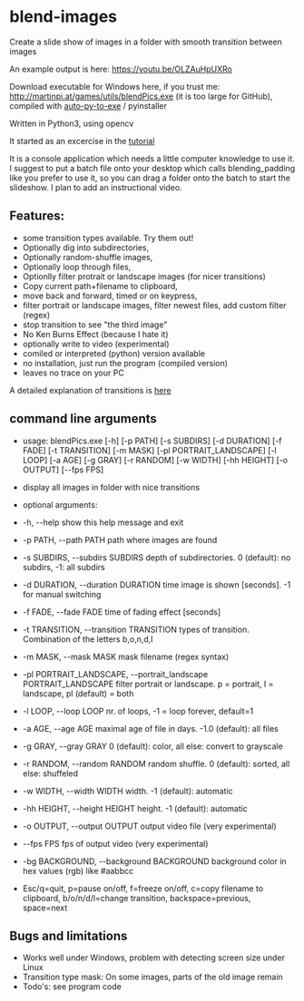 # blend-images

Create a slide show of images in a folder with smooth transition between images

An example output is here: https://youtu.be/OLZAuHpUXRo

Download executable for Windows here, if you trust me: http://martinpi.at/games/utils/blendPics.exe  (it is too large for GitHub),
compiled with [auto-py-to-exe](https://pypi.org/project/auto-py-to-exe/) / pyinstaller

Written in Python3, using opencv

It started as an excercise in the [tutorial](https://opencv-python-tutroals.readthedocs.io/en/latest/py_tutorials/py_core/py_image_arithmetics/py_image_arithmetics.html "Arithmetic Operations")

It is a console application which needs a little computer knowledge to use it. I suggest to put a batch file onto your desktop which calls blending_padding like you prefer to use it, so you can drag a folder onto the batch to start the slideshow. I plan to add an instructional video. 

## Features:

* some transition types available. Try them out!
* Optionally dig into subdirectories, 
* Optionally random-shuffle images, 
* Optionally loop through files, 
* Optionlly filter protrait or landscape images (for nicer transitions)
* Copy current path+filename to clipboard, 
* move back and forward, timed or on keypress, 
* filter portrait or landscape images, filter newest files, add custom filter (regex)
* stop transition to see "the third image"
* No Ken Burns Effect (because I hate it)
* optionally write to video (experimental)
* comiled or interpreted (python) version available 
* no installation, just run the program (compiled version)
* leaves no trace on your PC

A detailed explanation of transitions is [here](transitions.md)

## command line arguments

* usage: blendPics.exe [-h] [-p PATH] [-s SUBDIRS] [-d DURATION] [-f FADE]
                     [-t TRANSITION] [-m MASK] [-pl PORTRAIT_LANDSCAPE]
                     [-l LOOP] [-a AGE] [-g GRAY] [-r RANDOM] [-w WIDTH]
                     [-hh HEIGHT] [-o OUTPUT] [--fps FPS]

* display all images in folder with nice transitions

* optional arguments:
*   -h, --help            show this help message and exit
*   -p PATH, --path PATH  path where images are found
*   -s SUBDIRS, --subdirs SUBDIRS
                        depth of subdirectories. 0 (default): no subdirs, -1:
                        all subdirs
*   -d DURATION, --duration DURATION
                        time image is shown [seconds]. -1 for manual switching
*   -f FADE, --fade FADE  time of fading effect [seconds]
*   -t TRANSITION, --transition TRANSITION
                        types of transition. Combination of the letters
                        b,o,n,d,l
*   -m MASK, --mask MASK  mask filename (regex syntax)
*   -pl PORTRAIT_LANDSCAPE, --portrait_landscape PORTRAIT_LANDSCAPE
                        filter portrait or landscape. p = portrait, l =
                        landscape, pl (default) = both
*   -l LOOP, --loop LOOP  nr. of loops, -1 = loop forever, default=1
*   -a AGE, --age AGE     maximal age of file in days. -1.0 (default): all files
*   -g GRAY, --gray GRAY  0 (default): color, all else: convert to grayscale
*   -r RANDOM, --random RANDOM
                        random shuffle. 0 (default): sorted, all else:
                        shuffeled
*   -w WIDTH, --width WIDTH
                        width. -1 (default): automatic
*   -hh HEIGHT, --height HEIGHT
                        height. -1 (default): automatic
*   -o OUTPUT, --output OUTPUT
                        output video file (very experimental)
*   --fps FPS             fps of output video (very experimental)

*   -bg BACKGROUND, --background BACKGROUND
                        background color in hex values (rgb) like #aabbcc

* Esc/q=quit, p=pause on/off, f=freeze on/off, c=copy filename to clipboard,
b/o/n/d/l=change transition, backspace=previous, space=next


## Bugs and limitations
* Works well under Windows, problem with detecting screen size under Linux
* Transition type mask: On some images, parts of the old image remain
* Todo's: see program code
